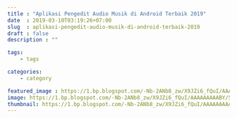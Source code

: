 ```yaml
---
title : "Aplikasi Pengedit Audio Musik di Android Terbaik 2019"
date  : 2019-03-10T03:19:26+07:00
slug  : aplikasi-pengedit-audio-musik-di-android-terbaik-2019
draft : false
description : ""

tags:
    - tags

categories:
    - category

featured_image : https://1.bp.blogspot.com/-Nb-2ANb8_zw/X9JZi6_fQuI/AAAAAAAAABY/5WIZyA0W5h0wRhngwunTq09YJLOGgQZBwCNcBGAsYHQ/s16000/default.png
image: https://1.bp.blogspot.com/-Nb-2ANb8_zw/X9JZi6_fQuI/AAAAAAAAABY/5WIZyA0W5h0wRhngwunTq09YJLOGgQZBwCNcBGAsYHQ/s16000/default.png
thumbnail: https://1.bp.blogspot.com/-Nb-2ANb8_zw/X9JZi6_fQuI/AAAAAAAAABY/5WIZyA0W5h0wRhngwunTq09YJLOGgQZBwCNcBGAsYHQ/s16000/default.png
---
```


